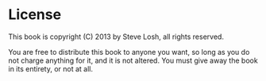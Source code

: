 License
=======

This book is copyright (C) 2013 by Steve Losh, all rights reserved.

You are free to distribute this book to anyone you want, so long as you do not
charge anything for it, and it is not altered. You must give away the book in
its entirety, or not at all.
